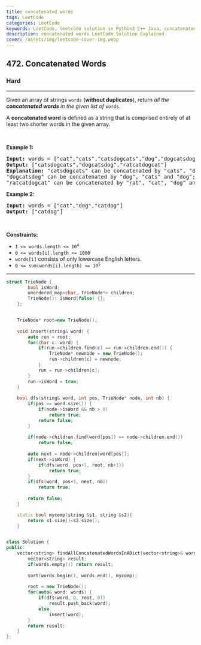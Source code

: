 ```yaml
---
title: concatenated words
tags: LeetCode
categories: LeetCode
keywords: LeetCode, leetcode solution in Python3 C++ Java, concatenated-words solution
description: concatenated words LeetCode Solution Explained
cover: /assets/img/leetcode-cover-img.webp
---
```





<h2>472. Concatenated Words</h2><h3>Hard</h3><hr><div><p>Given an array of strings <code>words</code> (<strong>without duplicates</strong>), return <em>all the <strong>concatenated words</strong> in the given list of</em> <code>words</code>.</p>

<p>A <strong>concatenated word</strong> is defined as a string that is comprised entirely of at least two shorter words in the given array.</p>

<p>&nbsp;</p>
<p><strong>Example 1:</strong></p>

<pre><strong>Input:</strong> words = ["cat","cats","catsdogcats","dog","dogcatsdog","hippopotamuses","rat","ratcatdogcat"]
<strong>Output:</strong> ["catsdogcats","dogcatsdog","ratcatdogcat"]
<strong>Explanation:</strong> "catsdogcats" can be concatenated by "cats", "dog" and "cats"; 
"dogcatsdog" can be concatenated by "dog", "cats" and "dog"; 
"ratcatdogcat" can be concatenated by "rat", "cat", "dog" and "cat".</pre>

<p><strong>Example 2:</strong></p>

<pre><strong>Input:</strong> words = ["cat","dog","catdog"]
<strong>Output:</strong> ["catdog"]
</pre>

<p>&nbsp;</p>
<p><strong>Constraints:</strong></p>

<ul>
	<li><code>1 &lt;= words.length &lt;= 10<sup>4</sup></code></li>
	<li><code>0 &lt;= words[i].length &lt;= 1000</code></li>
	<li><code>words[i]</code> consists of only lowercase English letters.</li>
	<li><code>0 &lt;= sum(words[i].length) &lt;= 10<sup>5</sup></code></li>
</ul>
</div>

---




```cpp
struct TrieNode {
        bool isWord;
        unordered_map<char, TrieNode*> children;
        TrieNode(): isWord(false) {};
    };


    TrieNode* root=new TrieNode();
    
    void insert(string& word) {
        auto run = root;
        for(char c: word) {
            if(run->children.find(c) == run->children.end()) {
                TrieNode* newnode = new TrieNode();
                run->children[c] = newnode;
            }
            run = run->children[c];
        }
        run->isWord = true;
    }
    
    bool dfs(string& word, int pos, TrieNode* node, int nb) {
        if(pos == word.size()) {
            if(node->isWord && nb > 0) 
                return true;
            return false;
        }
        
        if(node->children.find(word[pos]) == node->children.end()) 
            return false;
        
        auto next = node->children[word[pos]];
        if(next->isWord) {
            if(dfs(word, pos+1, root, nb+1)) 
                return true;
        }
        if(dfs(word, pos+1, next, nb)) 
            return true;
        
        return false;
    }

    static bool mycomp(string &s1, string &s2){
        return s1.size()<s2.size();
    }


class Solution {
public:
    vector<string> findAllConcatenatedWordsInADict(vector<string>& words) {
        vector<string> result;
        if(words.empty()) return result; 
        
        sort(words.begin(), words.end(), mycomp);
        
        root = new TrieNode();
        for(auto& word: words) {
            if(dfs(word, 0, root, 0)) 
                result.push_back(word);
            else 
                insert(word);
        }
        return result;        
    }
};
```
